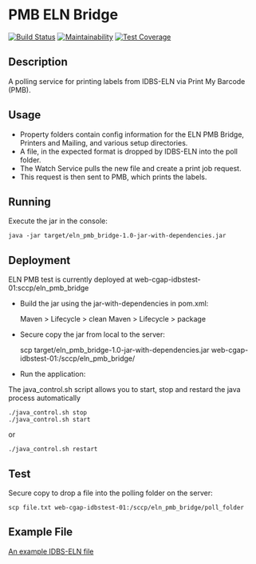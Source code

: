 # PMB ELN Bridge

[![Build Status](https://travis-ci.org/sanger/eln_pmb_bridge.svg?branch=master)](https://travis-ci.org/sanger/eln_pmb_bridge)
[![Maintainability](https://api.codeclimate.com/v1/badges/e8292513bf0c61d22acf/maintainability)](https://codeclimate.com/github/sanger/eln_pmb_bridge/maintainability)
[![Test Coverage](https://api.codeclimate.com/v1/badges/e8292513bf0c61d22acf/test_coverage)](https://codeclimate.com/github/sanger/eln_pmb_bridge/test_coverage)

Description
---

A polling service for printing labels from IDBS-ELN via Print My Barcode (PMB).

Usage
---

- Property folders contain config information for the ELN PMB Bridge, Printers and Mailing, and various setup directories.
- A file, in the expected format is dropped by IDBS-ELN into the poll folder.
- The Watch Service pulls the new file and create a print job request.
- This request is then sent to PMB, which prints the labels.

Running
---
Execute the jar in the console:

    java -jar target/eln_pmb_bridge-1.0-jar-with-dependencies.jar

Deployment
---

ELN PMB test is currently deployed at web-cgap-idbstest-01:sccp/eln_pmb_bridge

- Build the jar using the jar-with-dependencies in pom.xml:


    Maven > Lifecycle > clean
    Maven > Lifecycle > package

- Secure copy the jar from local to the server:


    scp target/eln_pmb_bridge-1.0-jar-with-dependencies.jar web-cgap-idbstest-01:/sccp/eln_pmb_bridge/

- Run the application:

The java_control.sh script allows you to start, stop and restard the java process automatically

    ./java_control.sh stop
    ./java_control.sh start

or

    ./java_control.sh restart


Test
---

Secure copy to drop a file into the polling folder on the server:


    scp file.txt web-cgap-idbstest-01:/sccp/eln_pmb_bridge/poll_folder


Example File
---

[An example IDBS-ELN file](https://github.com/sanger/eln_pmb_bridge/blob/refactor/test_examples/correct_request.txt)
